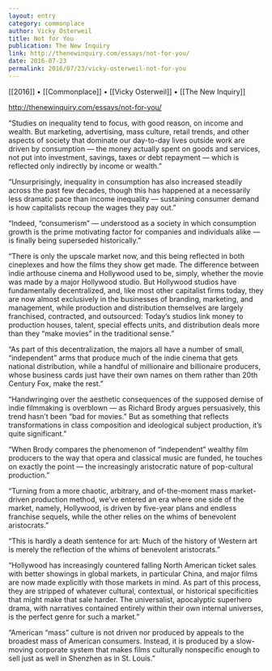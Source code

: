 ```yaml
---
layout: entry
category: commonplace
author: Vicky Osterweil
title: Not for You
publication: The New Inquiry
link: http://thenewinquiry.com/essays/not-for-you/
date: 2016-07-23
permalink: 2016/07/23/vicky-osterweil-not-for-you
---
```


[[2016]] • [[Commonplace]] • [[Vicky Osterweil]] • [[The New Inquiry]]

http://thenewinquiry.com/essays/not-for-you/

“Studies on inequality tend to focus, with good reason, on income and wealth. But marketing, advertising, mass culture, retail trends, and other aspects of society that dominate our day-to-day lives outside work are driven by consumption — the money actually spent on goods and services, not put into investment, savings, taxes or debt repayment — which is reflected only indirectly by income or wealth.”

“Unsurprisingly, inequality in consumption has also increased steadily across the past few decades, though this has happened at a necessarily less dramatic pace than income inequality — sustaining consumer demand is how capitalists recoup the wages they pay out.”

“Indeed, “consumerism” — understood as a society in which consumption growth is the prime motivating factor for companies and individuals alike — is finally being superseded historically.”

“There is only the upscale market now, and this being reflected in both cineplexes and how the films they show get made. The difference between indie arthouse cinema and Hollywood used to be, simply, whether the movie was made by a major Hollywood studio. But Hollywood studios have fundamentally decentralized, and, like most other capitalist firms today, they are now almost exclusively in the businesses of branding, marketing, and management, while production and distribution themselves are largely franchised, contracted, and outsourced: Today’s studios link money to production houses, talent, special effects units, and distribution deals more than they “make movies” in the traditional sense.”

“As part of this decentralization, the majors all have a number of small, “independent” arms that produce much of the indie cinema that gets national distribution, while a handful of millionaire and billionaire producers, whose business cards just have their own names on them rather than 20th Century Fox, make the rest.”

“Handwringing over the aesthetic consequences of the supposed demise of indie filmmaking is overblown — as Richard Brody argues persuasively, this trend hasn’t been “bad for movies.” But as something that reflects transformations in class composition and ideological subject production, it’s quite significant.”

“When Brody compares the phenomenon of “independent” wealthy film producers to the way that opera and classical music are funded, he touches on exactly the point — the increasingly aristocratic nature of pop-cultural production.”

“Turning from a more chaotic, arbitrary, and of-the-moment mass market-driven production method, we’ve entered an era where one side of the market, namely, Hollywood, is driven by five-year plans and endless franchise sequels, while the other relies on the whims of benevolent aristocrats.”

“This is hardly a death sentence for art: Much of the history of Western art is merely the reflection of the whims of benevolent aristocrats.”

“Hollywood has increasingly countered falling North American ticket sales with better showings in global markets, in particular China, and major films are now made explicitly with those markets in mind. As part of this process, they are stripped of whatever cultural, contextual, or historical specificities that might make that sale harder. The universalist, apocalyptic superhero drama, with narratives contained entirely within their own internal universes, is the perfect genre for such a market.”

“American “mass” culture is not driven nor produced by appeals to the broadest mass of American consumers. Instead, it is produced by a slow-moving corporate system that makes films culturally nonspecific enough to sell just as well in Shenzhen as in St. Louis.”

